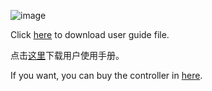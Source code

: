 ![image](https://github.com/LeonBard/Air-Fryer-Controller-For-Reflowsoldering/raw/main/pics/top.JPG)



Click [here](https://github.com/LeonBard/Air-Fryer-Controller-For-Reflowsoldering/raw/main/Air-Fryer-Controller-For-Reflowsoldering.pdf) to download user guide file.

点击[这里](https://github.com/LeonBard/Air-Fryer-Controller-For-Reflowsoldering/raw/main/Air-Fryer-Controller-For-Reflowsoldering.pdf)下载用户使用手册。

If you want, you can buy the controller in [here](https://c.tb.cn/s5.iGHzD).
